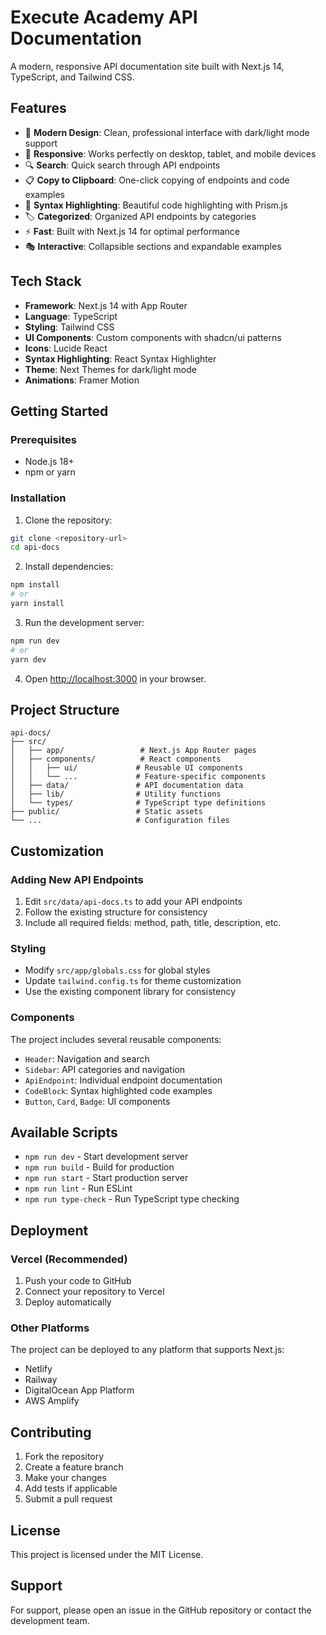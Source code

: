 # Execute Academy API Documentation

A modern, responsive API documentation site built with Next.js 14, TypeScript, and Tailwind CSS.

## Features

- 🎨 **Modern Design**: Clean, professional interface with dark/light mode support
- 📱 **Responsive**: Works perfectly on desktop, tablet, and mobile devices
- 🔍 **Search**: Quick search through API endpoints
- 📋 **Copy to Clipboard**: One-click copying of endpoints and code examples
- 🎯 **Syntax Highlighting**: Beautiful code highlighting with Prism.js
- 🏷️ **Categorized**: Organized API endpoints by categories
- ⚡ **Fast**: Built with Next.js 14 for optimal performance
- 🎭 **Interactive**: Collapsible sections and expandable examples

## Tech Stack

- **Framework**: Next.js 14 with App Router
- **Language**: TypeScript
- **Styling**: Tailwind CSS
- **UI Components**: Custom components with shadcn/ui patterns
- **Icons**: Lucide React
- **Syntax Highlighting**: React Syntax Highlighter
- **Theme**: Next Themes for dark/light mode
- **Animations**: Framer Motion

## Getting Started

### Prerequisites

- Node.js 18+ 
- npm or yarn

### Installation

1. Clone the repository:
```bash
git clone <repository-url>
cd api-docs
```

2. Install dependencies:
```bash
npm install
# or
yarn install
```

3. Run the development server:
```bash
npm run dev
# or
yarn dev
```

4. Open [http://localhost:3000](http://localhost:3000) in your browser.

## Project Structure

```
api-docs/
├── src/
│   ├── app/                 # Next.js App Router pages
│   ├── components/          # React components
│   │   ├── ui/             # Reusable UI components
│   │   └── ...             # Feature-specific components
│   ├── data/               # API documentation data
│   ├── lib/                # Utility functions
│   └── types/              # TypeScript type definitions
├── public/                 # Static assets
└── ...                     # Configuration files
```

## Customization

### Adding New API Endpoints

1. Edit `src/data/api-docs.ts` to add your API endpoints
2. Follow the existing structure for consistency
3. Include all required fields: method, path, title, description, etc.

### Styling

- Modify `src/app/globals.css` for global styles
- Update `tailwind.config.ts` for theme customization
- Use the existing component library for consistency

### Components

The project includes several reusable components:

- `Header`: Navigation and search
- `Sidebar`: API categories and navigation
- `ApiEndpoint`: Individual endpoint documentation
- `CodeBlock`: Syntax highlighted code examples
- `Button`, `Card`, `Badge`: UI components

## Available Scripts

- `npm run dev` - Start development server
- `npm run build` - Build for production
- `npm run start` - Start production server
- `npm run lint` - Run ESLint
- `npm run type-check` - Run TypeScript type checking

## Deployment

### Vercel (Recommended)

1. Push your code to GitHub
2. Connect your repository to Vercel
3. Deploy automatically

### Other Platforms

The project can be deployed to any platform that supports Next.js:

- Netlify
- Railway
- DigitalOcean App Platform
- AWS Amplify

## Contributing

1. Fork the repository
2. Create a feature branch
3. Make your changes
4. Add tests if applicable
5. Submit a pull request

## License

This project is licensed under the MIT License.

## Support

For support, please open an issue in the GitHub repository or contact the development team.
